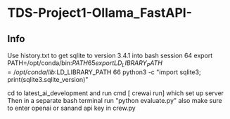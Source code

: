 # TDS-Project1-Ollama_FastAPI-
## Info
Use history.txt to get sqlite to version 3.4.1 into bash session 
   64  export PATH=/opt/conda/bin:$PATH
   65  export LD_LIBRARY_PATH=/opt/conda/lib:$LD_LIBRARY_PATH
   66  python3 -c "import sqlite3; print(sqlite3.sqlite_version)"

cd to latest_ai_development and run cmd [ crewai run] which set up server 
Then in a separate bash terminal run "python evaluate.py" 
also make sure to enter openai or sanand api key in crew.py